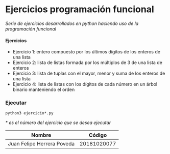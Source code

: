 # Ejercicios programación funcional
_Serie de ejercicios desarrollados en python haciendo uso de la programación funcional_

#### Ejercicios
+ Ejercicio 1: entero compuesto por los últimos dígitos de los enteros de una lista
+ Ejercicio 2: lista de listas formada por los múltiplos de 3 de una lista de enteros
+ Ejercicio 3: lista de tuplas con el mayor, menor y suma de los enteros de una lista
+ Ejercicio 4:  lista de listas con los dígitos de cada número en un árbol binario manteniendo el orden

### Ejecutar
```
python3 ejercicio*.py
```
_* es el número del ejercicio que se desea ejecutar_

Nombre  | Código
------------- | -------------
Juan Felipe Herrera Poveda | 20181020077
